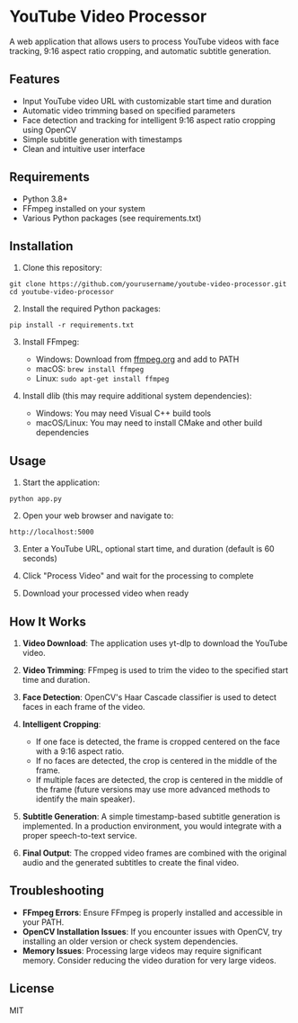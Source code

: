 # YouTube Video Processor

A web application that allows users to process YouTube videos with face tracking, 9:16 aspect ratio cropping, and automatic subtitle generation.

## Features

- Input YouTube video URL with customizable start time and duration
- Automatic video trimming based on specified parameters
- Face detection and tracking for intelligent 9:16 aspect ratio cropping using OpenCV
- Simple subtitle generation with timestamps
- Clean and intuitive user interface

## Requirements

- Python 3.8+
- FFmpeg installed on your system
- Various Python packages (see requirements.txt)

## Installation

1. Clone this repository:
```
git clone https://github.com/yourusername/youtube-video-processor.git
cd youtube-video-processor
```

2. Install the required Python packages:
```
pip install -r requirements.txt
```

3. Install FFmpeg:
   - Windows: Download from [ffmpeg.org](https://ffmpeg.org/download.html) and add to PATH
   - macOS: `brew install ffmpeg`
   - Linux: `sudo apt-get install ffmpeg`

4. Install dlib (this may require additional system dependencies):
   - Windows: You may need Visual C++ build tools
   - macOS/Linux: You may need to install CMake and other build dependencies

## Usage

1. Start the application:
```
python app.py
```

2. Open your web browser and navigate to:
```
http://localhost:5000
```

3. Enter a YouTube URL, optional start time, and duration (default is 60 seconds)

4. Click "Process Video" and wait for the processing to complete

5. Download your processed video when ready

## How It Works

1. **Video Download**: The application uses yt-dlp to download the YouTube video.

2. **Video Trimming**: FFmpeg is used to trim the video to the specified start time and duration.

3. **Face Detection**: OpenCV's Haar Cascade classifier is used to detect faces in each frame of the video.

4. **Intelligent Cropping**:
   - If one face is detected, the frame is cropped centered on the face with a 9:16 aspect ratio.
   - If no faces are detected, the crop is centered in the middle of the frame.
   - If multiple faces are detected, the crop is centered in the middle of the frame (future versions may use more advanced methods to identify the main speaker).

5. **Subtitle Generation**: A simple timestamp-based subtitle generation is implemented. In a production environment, you would integrate with a proper speech-to-text service.

6. **Final Output**: The cropped video frames are combined with the original audio and the generated subtitles to create the final video.

## Troubleshooting

- **FFmpeg Errors**: Ensure FFmpeg is properly installed and accessible in your PATH.
- **OpenCV Installation Issues**: If you encounter issues with OpenCV, try installing an older version or check system dependencies.
- **Memory Issues**: Processing large videos may require significant memory. Consider reducing the video duration for very large videos.

## License

MIT

